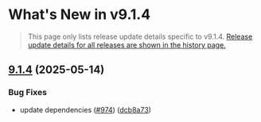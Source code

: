 # What's New in v<span class="_version">9.1.4</span>

> This page only lists release update details specific to v<span class="_version">9.1.4</span>. [Release update details for all releases are shown in the history page.](History)

<!--_release-notes-->
## [9.1.4](https://github.com/Finbuckle/Finbuckle.MultiTenant/compare/v9.1.3...v9.1.4) (2025-05-14)

### Bug Fixes

* update dependencies ([#974](https://github.com/Finbuckle/Finbuckle.MultiTenant/issues/974)) ([dcb8a73](https://github.com/Finbuckle/Finbuckle.MultiTenant/commit/dcb8a737b7a52be50a70f35ad6fd08d39ce77601))

<!--_release-notes-->
